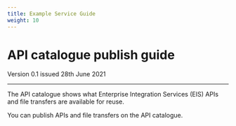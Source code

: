 ```yaml
---
title: Example Service Guide
weight: 10
---
```


# API catalogue publish guide

Version 0.1 issued 28th June 2021
***

The API catalogue shows what Enterprise Integration Services (EIS) APIs and file transfers are available for reuse.

You can publish APIs and file transfers on the API catalogue.
